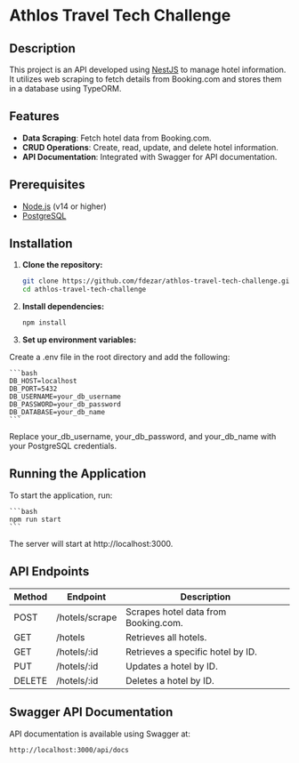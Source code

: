 # Athlos Travel Tech Challenge

## Description

This project is an API developed using [NestJS](https://nestjs.com/) to manage hotel information. It utilizes web scraping to fetch details from Booking.com and stores them in a database using TypeORM.

## Features

- **Data Scraping**: Fetch hotel data from Booking.com.
- **CRUD Operations**: Create, read, update, and delete hotel information.
- **API Documentation**: Integrated with Swagger for API documentation.

## Prerequisites

- [Node.js](https://nodejs.org/) (v14 or higher)
- [PostgreSQL](https://www.postgresql.org/)

## Installation

1. **Clone the repository:**

   ```bash
   git clone https://github.com/fdezar/athlos-travel-tech-challenge.git
   cd athlos-travel-tech-challenge
   ```

2. **Install dependencies:**

    ```bash
    npm install
    ```

3. **Set up environment variables:**

Create a .env file in the root directory and add the following:

    ```bash
    DB_HOST=localhost
    DB_PORT=5432
    DB_USERNAME=your_db_username
    DB_PASSWORD=your_db_password
    DB_DATABASE=your_db_name
    ```

Replace your_db_username, your_db_password, and your_db_name with your PostgreSQL credentials.

## Running the Application

To start the application, run:

    ```bash
    npm run start
    ```

The server will start at http://localhost:3000.

## API Endpoints

| Method | Endpoint             | Description                                      |
|--------|----------------------|--------------------------------------------------|
| POST   | /hotels/scrape       | Scrapes hotel data from Booking.com.             |
| GET    | /hotels              | Retrieves all hotels.                            |
| GET    | /hotels/:id          | Retrieves a specific hotel by ID.                |
| PUT    | /hotels/:id          | Updates a hotel by ID.                           |
| DELETE | /hotels/:id          | Deletes a hotel by ID.                           |

## Swagger API Documentation

API documentation is available using Swagger at:

```bash
http://localhost:3000/api/docs
```
